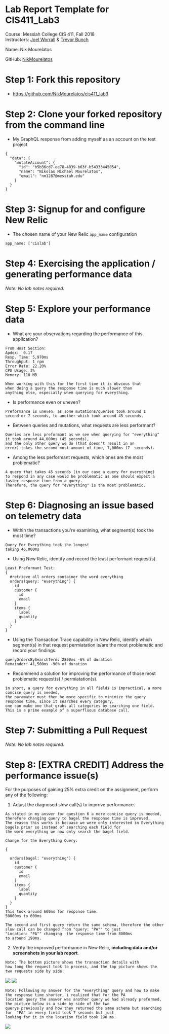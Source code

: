 # Lab Report Template for CIS411_Lab3
Course: Messiah College CIS 411, Fall 2018<br/>
Instructors: [Joel Worrall](https://github.com/tangollama) & [Trevor Bunch](https://github.com/trevordbunch)<br/>

Name: Nik Mourelatos<br/>

GitHub: [NikMourelatos](https://github.com/NikMourelatos)<br/>

# Step 1: Fork this repository
- https://github.com/NikMourelatos/cis411_lab3

# Step 2: Clone your forked repository from the command line
- My GraphQL response from adding myself as an account on the test project
```
{
  "data": {
    "mutateAccount": {
      "id": "b5b36cd7-ee78-4039-b63f-b54333445054",
      "name": "Nikolas Michael Mourelatos",
      "email": "nm1287@messiah.edu"
    }
  }
}
```

# Step 3: Signup for and configure New Relic
- The chosen name of your New Relic ```app_name``` configuration
```
app_name: ['cislab']
```

# Step 4: Exercising the application / generating performance data

_Note: No lab notes required._

# Step 5: Explore your performance data
* What are your observations regarding the performance of this application? 
```
From Host Section:
Apdex:  0.17
Resp. Time: 5,970ms
Throughput: 1 rpm
Error Rate: 22.20%
CPU Usage: 3%
Memory: 110 MB

When working with this for the first time it is obvious that
when doing a query the response time is much slower than 
anything else, especially when querying for everything.
```
* Is performance even or uneven? 
```
Preformance is uneven, as some mutations/queries took around 1 
second or 7 seconds, to another which took around 45 seconds.
```
* Between queries and mutations, what requests are less performant? 
```
Queries are less preformant as we see when querying for "everything" it took around 44,000ms (45 seconds), 
and the only other query we do (that doesn't result in an 
error) takes the second most amount of time, 7,000ms (7  seconds).
```
* Among the less performant requests, which ones are the most problematic?

```
A query that takes 45 seconds (in our case a query for everything) 
to respond in any case would be problematic as one should expect a faster response time from a query. 
Therefore, the query for "everything" is the most problematic.
```
# Step 6: Diagnosing an issue based on telemetry data
* Within the transactions you're examining, what segment(s) took the most time?
```
Query For Everything took the longest 
taking 46,000ms
```
* Using New Relic, identify and record the least performant request(s).
```
Least Preformant Test:
{
  #retrieve all orders container the word everything
  orders(query: "everything") {
    id
    customer {
      id
      email
    }
    items {
      label
      quantity
    }
  }
}
```
* Using the Transaction Trace capability in New Relic, identify which segment(s) in that request permiatation is/are the most problematic and record your findings.
```
queryOrdersBySearchTerm: 2800ms -6% of duration
Remainder: 41,500ms -90% of duration
```
* Recommend a solution for improving the performance of those most problematic request(s) / permiatation(s).

```
in short, a query for everything in all fields is impractical, a more concise query is needed, 
the paramater must then be more specific to minimize the query response time, since it searches every category, 
one can make one that grabs all categories by searching one field. This is a prime example of a superfluous database call.

```

# Step 7: Submitting a Pull Request
_Note: No lab notes required._

# Step 8: [EXTRA CREDIT] Address the performance issue(s)
For the purposes of gaining 25% extra credit on the assignment, perform any of the following:
1. Adjust the diagnosed slow call(s) to improve performance. 
```
As stated in my answer for question 6 a more concise query is needed, 
therefore changing query to bagel the response time is improved.  
The reason this works is becuase we were only interested in Everything 
bagels prior so instead of searching each field for 
the word everything we now only search the bagel field.

Change for the Everything Query:

{
  
  orders(bagel: "everything") {
    id
    customer {
      id
      email
    }
    items {
      label
      quantity
    }
  }
}
This took around 600ms for response time.
50000ms to 600ms 

The second and first query return the same schema, therefore the other slow call can be changed from "query: "PA"" to just
"Location: "PA"" changing  the response time from 8000ms 
to around 190ms.
```
2. Verify the improved performance in New Relic, **including data and/or screenshots in your lab report**.
```
Note: The bottom picture shows the transaction details with 
how long the request took to process, and the top picture shows the two requests side by side.
```
![](images/everything_img1.jpg)
![](images/everything_img2.jpg)

```
Note: Following my answer for the "everything" query and how to make the response time shorter, i realized that for the PA 
location query the answer was another query we had already preformed, the picture below is a side by side of the two 
querys previously and how they returned the same schema but searching for  "PA" in every field took 7 seconds but just 
looking for it in the location field took 190 ms.
```

![](images/ec_2.jpg)

